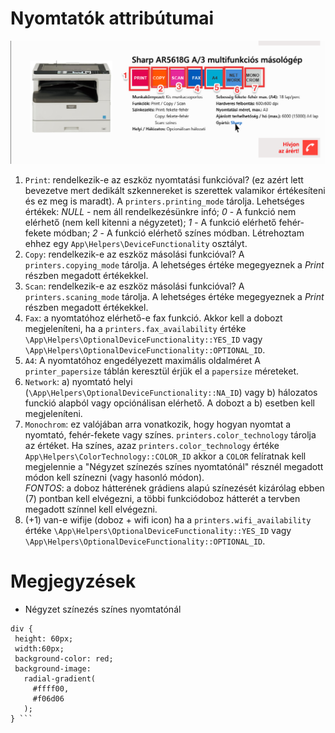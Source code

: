 # Nyomtatók attribútumai

![1 elem a nyomtató listából](images/printerlist_single_element.png)

1. ```Print```: rendelkezik-e az eszköz nyomtatási funkcióval? (ez azért lett bevezetve mert dedikált szkennereket 
is szerettek valamikor értékesíteni és ez meg is maradt). A ```printers.printing_mode``` tárolja. Lehetséges értékek: 
*NULL* - nem áll rendelkezésünkre infó; *0* - A funkció nem elérhető (nem kell kitenni a négyzetet); 
*1* - A funkció elérhető fehér-fekete módban; *2* - A funkció elérhető színes módban. Létrehoztam ehhez egy 
```App\Helpers\DeviceFunctionality``` osztályt.
2. ```Copy```: rendelkezik-e az eszköz másolási funkcióval? A ```printers.copying_mode``` tárolja. A lehetséges 
értéke megegyeznek a *Print* részben megadott értékekkel. 
3.  ```Scan```: rendelkezik-e az eszköz másolási funkcióval? A ```printers.scaning_mode``` tárolja. A lehetséges 
   értéke megegyeznek a *Print* részben megadott értékekkel. 
4. ```Fax```: a nyomtatóhoz elérhető-e fax funkció. Akkor kell a dobozt megjeleníteni, ha 
a ```printers.fax_availability``` értéke ```\App\Helpers\OptionalDeviceFunctionality::YES_ID``` 
vagy ```\App\Helpers\OptionalDeviceFunctionality::OPTIONAL_ID```.
5. ```A4```: A nyomtatóhoz engedélyezett maximális oldalméret A ```printer_papersize``` táblán keresztül érjük el a ```papersize```
méreteket.
6. ```Network```: a) nyomtató helyi (```\App\Helpers\OptionalDeviceFunctionality::NA_ID```) vagy b) hálozatos funckió alapból
vagy opciónálisan elérhető. A dobozt a b) esetben kell megjeleníteni.
7. ```Monochrom```: ez valójában arra vonatkozik, hogy hogyan nyomtat a nyomtató, fehér-fekete vagy színes. 
```printers.color_technology``` tárolja az értéket. Ha színes, azaz ```printers.color_technology``` értéke 
```App\Helpers\ColorTechnology::COLOR_ID``` akkor a ```COLOR``` felíratnak kell megjelennie a "Négyzet színezés színes nyomtatónál"
résznél megadott módon kell színezni (vagy hasonló módon).  
*FONTOS*: a doboz hátterének grádiens alapú színezését kizárólag ebben (7) pontban kell elvégezni, a többi funkciódoboz 
hátterét a tervben megadott színnel kell elvégezni.
8. (+1) van-e wifije (doboz + wifi icon) ha  a ```printers.wifi_availability``` értéke 
```\App\Helpers\OptionalDeviceFunctionality::YES_ID``` 
vagy ```\App\Helpers\OptionalDeviceFunctionality::OPTIONAL_ID```.


# Megjegyzések

 -  Négyzet színezés színes nyomtatónál 
 ```{css}
div {
  height: 60px;
  width:60px;
  background-color: red;
  background-image:
    radial-gradient(
      #ffff00,
      #f06d06
    );
} ``` 
